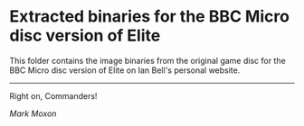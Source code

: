 # Extracted binaries for the BBC Micro disc version of Elite

This folder contains the image binaries from the original game disc for the BBC Micro disc version of Elite on Ian Bell's personal website.

---

Right on, Commanders!

_Mark Moxon_